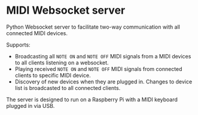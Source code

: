 # MIDI Websocket server

Python Websocket server to facilitate two-way communication with all connected MIDI devices.

Supports:

- Broadcasting all `NOTE ON` and `NOTE OFF` MIDI signals from a MIDI devices to all clients listening on a websocket.
- Playing received `NOTE ON` and `NOTE OFF` MIDI signals from connected clients to specific MIDI device.
- Discovery of new devices when they are plugged in. Changes to device list is broadcasted to all connected clients.

The server is designed to run on a Raspberry Pi with a MIDI keyboard plugged in via USB.